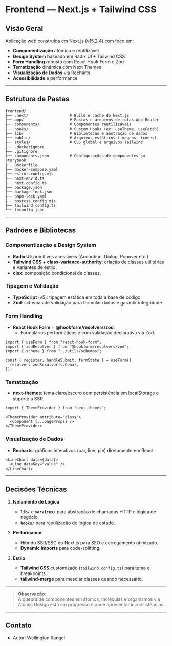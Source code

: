 # Frontend — Next.js + Tailwind CSS

## Visão Geral
Aplicação web construída em Next.js (v15.2.4) com foco em:
- **Componentização** atômica e reutilizável  
- **Design System** baseado em Radix UI + Tailwind CSS  
- **Form Handling** robusto com React Hook Form e Zod  
- **Tematização** dinâmica com Next Themes  
- **Visualização de Dados** via Recharts  
- **Acessibilidade** e performance

---

## Estrutura de Pastas

```
frontend/
├── .next/                  # Build e cache do Next.js
├── app/                    # Pastas e arquivos de rotas App Router
├── components/             # Componentes reutilizáveis
├── hooks/                  # Custom Hooks (ex: useTheme, useFetch)
├── lib/                    # Bibliotecas e abstração de dados
├── public/                 # Arquivos estáticos (imagens, ícones)
├── styles/                 # CSS global e arquivos Tailwind
├── .dockerignore
├── .gitignore
├── components.json         # Configurações de componentes ou storybook
├── Dockerfile
├── docker-compose.yaml
├── eslint.config.mjs
├── next-env.d.ts
├── next.config.ts
├── package.json
├── package-lock.json
├── pnpm-lock.yaml
├── postcss.config.mjs
├── tailwind.config.ts
└── tsconfig.json
```

---

## Padrões e Bibliotecas

### Componentização e Design System
- **Radix UI**: primitives acessíveis (Accordion, Dialog, Popover etc.)  
- **Tailwind CSS** + **class-variance-authority**: criação de classes utilitárias e variantes de estilo.  
- **clsx**: composição condicional de classes.

### Tipagem e Validação
- **TypeScript** (v5): tipagem estática em toda a base de código.  
- **Zod**: schemas de validação para formular dados e garantir integridade.

### Form Handling
- **React Hook Form** + **@hookform/resolvers/zod**:  
  - Formulários performáticos e com validação declarativa via Zod.

```tsx
import { useForm } from "react-hook-form";
import { zodResolver } from "@hookform/resolvers/zod";
import { schema } from "../utils/schemas";

const { register, handleSubmit, formState } = useForm({
  resolver: zodResolver(schema),
});
```

### Tematização
- **next-themes**: tema claro/escuro com persistência em localStorage e suporte a SSR.

```tsx
import { ThemeProvider } from "next-themes";

<ThemeProvider attribute="class">
  <Component {...pageProps} />
</ThemeProvider>
```

### Visualização de Dados
- **Recharts**: gráficos interativos (bar, line, pie) diretamente em React.

```tsx
<LineChart data={data}>
  <Line dataKey="value" />
</LineChart>
```

---

## Decisões Técnicas

1. **Isolamento de Lógica**  
   - **`lib/`** e **`services/`** para abstração de chamadas HTTP e lógica de negócio.  
   - **`hooks/`** para reutilização de lógica de estado.

2. **Performance**  
   - Híbrido SSR/SSG do Next.js para SEO e carregamento otimizado.  
   - **Dynamic Imports** para code-splitting.

3. **Estilo**  
   - **Tailwind CSS** customizado (`tailwind.config.ts`) para tema e breakpoints.  
   - **tailwind-merge** para mesclar classes quando necessário.

---

> **Observação**:  
> A quebra de componentes em átomos, moléculas e organismos via Atomic Design está em progresso e pode apresentar inconsistências.

---

## Contato

- Autor: Wellington Rangel  
